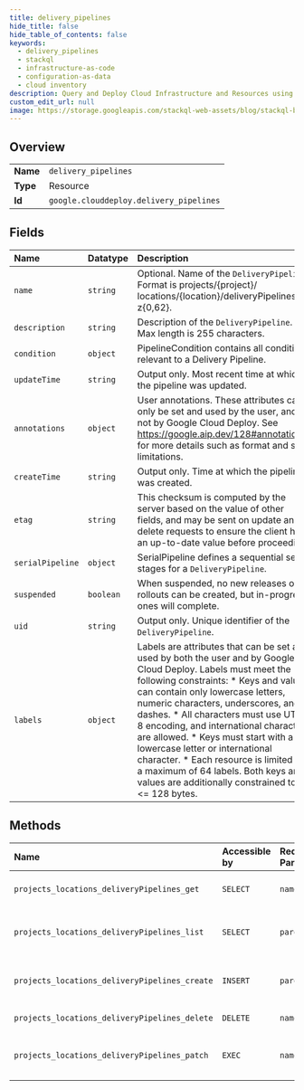 ```yaml
---
title: delivery_pipelines
hide_title: false
hide_table_of_contents: false
keywords:
  - delivery_pipelines
  - stackql
  - infrastructure-as-code
  - configuration-as-data
  - cloud inventory
description: Query and Deploy Cloud Infrastructure and Resources using SQL
custom_edit_url: null
image: https://storage.googleapis.com/stackql-web-assets/blog/stackql-blog-post-featured-image.png
---
```

  
    

## Overview
<table><tbody>
<tr><td><b>Name</b></td><td><code>delivery_pipelines</code></td></tr>
<tr><td><b>Type</b></td><td>Resource</td></tr>
<tr><td><b>Id</b></td><td><code>google.clouddeploy.delivery_pipelines</code></td></tr>
</tbody></table>

## Fields
| Name | Datatype | Description |
|:-----|:---------|:------------|
| `name` | `string` | Optional. Name of the `DeliveryPipeline`. Format is projects/{project}/ locations/{location}/deliveryPipelines/a-z{0,62}. |
| `description` | `string` | Description of the `DeliveryPipeline`. Max length is 255 characters. |
| `condition` | `object` | PipelineCondition contains all conditions relevant to a Delivery Pipeline. |
| `updateTime` | `string` | Output only. Most recent time at which the pipeline was updated. |
| `annotations` | `object` | User annotations. These attributes can only be set and used by the user, and not by Google Cloud Deploy. See https://google.aip.dev/128#annotations for more details such as format and size limitations. |
| `createTime` | `string` | Output only. Time at which the pipeline was created. |
| `etag` | `string` | This checksum is computed by the server based on the value of other fields, and may be sent on update and delete requests to ensure the client has an up-to-date value before proceeding. |
| `serialPipeline` | `object` | SerialPipeline defines a sequential set of stages for a `DeliveryPipeline`. |
| `suspended` | `boolean` | When suspended, no new releases or rollouts can be created, but in-progress ones will complete. |
| `uid` | `string` | Output only. Unique identifier of the `DeliveryPipeline`. |
| `labels` | `object` | Labels are attributes that can be set and used by both the user and by Google Cloud Deploy. Labels must meet the following constraints: * Keys and values can contain only lowercase letters, numeric characters, underscores, and dashes. * All characters must use UTF-8 encoding, and international characters are allowed. * Keys must start with a lowercase letter or international character. * Each resource is limited to a maximum of 64 labels. Both keys and values are additionally constrained to be &lt;= 128 bytes. |
## Methods
| Name | Accessible by | Required Params | Description |
|:-----|:--------------|:----------------|:------------|
| `projects_locations_deliveryPipelines_get` | `SELECT` | `name` | Gets details of a single DeliveryPipeline. |
| `projects_locations_deliveryPipelines_list` | `SELECT` | `parent` | Lists DeliveryPipelines in a given project and location. |
| `projects_locations_deliveryPipelines_create` | `INSERT` | `parent` | Creates a new DeliveryPipeline in a given project and location. |
| `projects_locations_deliveryPipelines_delete` | `DELETE` | `name` | Deletes a single DeliveryPipeline. |
| `projects_locations_deliveryPipelines_patch` | `EXEC` | `name` | Updates the parameters of a single DeliveryPipeline. |
